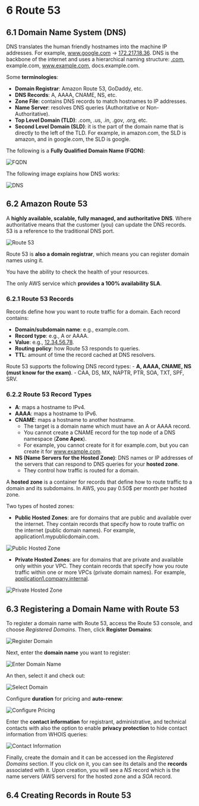 # 6 Route 53

## 6.1 Domain Name System (DNS)

DNS translates the human friendly hostnames into the machine IP addresses. For example, www.google.com -> [172.217.18.36](172.217.18.36). DNS is the backbone of the internet and uses a hierarchical naming structure: [.com](.com), example.com, www.example.com, docs.example.com.

Some **terminologies**:
- **Domain Registrar**: Amazon Route 53, GoDaddy, etc.
- **DNS Records**: A, AAAA, CNAME, NS, etc.
- **Zone File**: contains DNS records to match hostnames to IP addresses.
- **Name Server**: resolves DNS queries (Authoritative or Non-Authoritative).
- **Top Level Domain (TLD)**: .com, .us, .in, .gov, .org, etc.
- **Second Level Domain (SLD)**: it is the part of the domain name that is directly to the left of the TLD. For example, in amazon.com, the SLD is amazon, and in google.com, the SLD is google.

The following is a **Fully Qualified Domain Name (FQDN)**:

![FQDN](/assets/aws-certified-developer-associate/fqdn.png "FQDN")

The following image explains how DNS works:

![DNS](/assets/aws-certified-developer-associate/dns.png "DNS")

## 6.2 Amazon Route 53

A **highly available, scalable, fully managed, and authoritative DNS**. Where authoritative means that the customer (you) can update the DNS records. 53 is a reference to the traditional DNS port.

![Route 53](/assets/aws-certified-developer-associate/route53.png "Route 53")

Route 53 is **also a domain registrar**, which means you can register domain names using it.

You have the ability to check the health of your resources.

The only AWS service which **provides a 100% availability SLA**.

### 6.2.1 Route 53 Records

Records define how you want to route traffic for a domain. Each record contains:
- **Domain/subdomain name**: e.g., example.com.
- **Record type**: e.g., A or AAAA.
- **Value**: e.g., [12.34.56.78](12.34.56.78).
- **Routing policy**: how Route 53 responds to queries.
- **TTL**: amount of time the record cached at DNS resolvers.

Route 53 supports the following DNS record types:
    - **A, AAAA, CNAME, NS (must know for the exam)**.
    - CAA, DS, MX, NAPTR, PTR, SOA, TXT, SPF, SRV.

### 6.2.2 Route 53 Record Types

- **A**: maps a hostname to IPv4.
- **AAAA**: maps a hostname to IPv6.
- **CNAME**: maps a hostname to another hostname.
    - The target is a domain name which must have an A or AAAA record.
    - You cannot create a CNAME record for the top node of a DNS namespace (**Zone Apex**).
    - For example, you cannot create for it for example.com, but you can create it for www.example.com.
- **NS (Name Servers for the Hosted Zone)**: DNS names or IP addresses of the servers that can respond to DNS queries for your **hosted zone**.
    - They control how traffic is routed for a domain.

A **hosted zone** is a container for records that define how to route traffic to a domain and its subdomains. In AWS, you pay 0.50$ per month per hosted zone.

Two types of hosted zones:
- **Public Hosted Zones**: are for domains that are public and available over the internet. They contain records that specify how to route traffic on the internet (public domain names). For example, application1.mypublicdomain.com.

![Public Hosted Zone](/assets/aws-certified-developer-associate/public_hosted_zone.png "Public Hosted Zone")

- **Private Hosted Zones**: are for domains that are private and available only within your VPC. They contain records that specify how you route traffic within one or more VPCs (private domain names). For example, [application1.company.internal](application1.company.internal).

![Private Hosted Zone](/assets/aws-certified-developer-associate/private_hosted_zone.png "Private Hosted Zone")

## 6.3 Registering a Domain Name with Route 53

To register a domain name with Route 53, access the Route 53 console, and choose *Registered Domains*. Then, click **Register Domains**:

![Register Domain](/assets/aws-certified-developer-associate/route53_register_domain.png "Register Domain")

Next, enter the **domain name** you want to register:

![Enter Domain Name](/assets/aws-certified-developer-associate/route53_enter_domain_name.png "Enter Domain Name")

An then, select it and check out:

![Select Domain](/assets/aws-certified-developer-associate/route53_select_domain.png "Select Domain")

Configure **duration** for pricing and **auto-renew**:

![Configure Pricing](/assets/aws-certified-developer-associate/route53_configure_pricing.png "Configure Pricing")

Enter the **contact information** for registrant, administrative, and technical contacts with also the option to enable **privacy protection** to hide contact information from WHOIS queries:

![Contact Information](/assets/aws-certified-developer-associate/route53_contact_information.png "Contact Information")

Finally, create the domain and it can be accessed ion the *Registered Domains* section. If you click on it, you can see its details and the **records** associated with it. Upon creation, you will see a *NS* record which is the name servers (AWS servers) for the hosted zone and a *SOA* record.

## 6.4 Creating Records in Route 53
